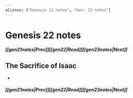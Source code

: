 ```yaml
---
aliases: ["Genesis 22 notes", "Gen. 22 notes"]
---
```

# Genesis 22 notes
##### <span class=arrow-left></span>[[gen21notes|Prev]]<span class=navigation-separator></span>[[gen22|Read]]<span class=navigation-separator></span>[[gen23notes|Next]]<span class=arrow-right></span>
## The Sacrifice of Isaac
- 
##### <span class=arrow-left></span>[[gen21notes|Prev]]<span class=navigation-separator></span>[[gen22|Read]]<span class=navigation-separator></span>[[gen23notes|Next]]<span class=arrow-right></span>